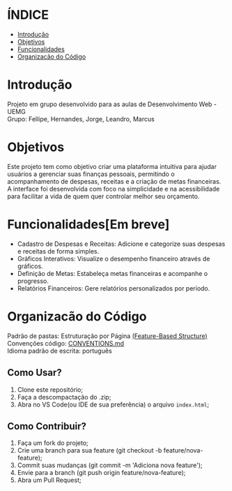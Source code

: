 # ÍNDICE
* [Introdução](#sobre)
* [Objetivos](#objetivos)
* [Funcionalidades](#funcionalidadesem-breve)
* [Organizacão do Código](#organizacão-do-código)

# Introdução
Projeto em grupo desenvolvido para as aulas de Desenvolvimento Web - UEMG  
Grupo: Fellipe, Hernandes, Jorge, Leandro, Marcus

# Objetivos
Este projeto tem como objetivo criar uma plataforma intuitiva para ajudar usuários a gerenciar suas finanças pessoais, permitindo o acompanhamento de despesas, receitas e a criação de metas financeiras. A interface foi desenvolvida com foco na simplicidade e na acessibilidade para facilitar a vida de quem quer controlar melhor seu orçamento.

# Funcionalidades[Em breve]
* Cadastro de Despesas e Receitas: Adicione e categorize suas despesas e receitas de forma simples.
* Gráficos Interativos: Visualize o desempenho financeiro através de gráficos.
* Definição de Metas: Estabeleça metas financeiras e acompanhe o progresso.
* Relatórios Financeiros: Gere relatórios personalizados por período.

# Organizacão do Código
Padrão de pastas: Estruturação por Página [(Feature-Based Structure)](https://sahilali.medium.com/5-commonly-used-folder-structure-in-web-development-68bdcb2d313e)  
Convenções código: [CONVENTIONS.md](./CONVENTIONS.md)     
Idioma padrão de escrita: português

## Como Usar?
1. Clone este repositório;
2. Faça a descompactação do .zip;
3. Abra no VS Code(ou IDE de sua preferência) o arquivo `index.html`;

## Como Contribuir?
1. Faça um fork do projeto;
2. Crie uma branch para sua feature (git checkout -b feature/nova-feature);
3. Commit suas mudanças (git commit -m 'Adiciona nova feature');
4. Envie para a branch (git push origin feature/nova-feature);
5. Abra um Pull Request;
